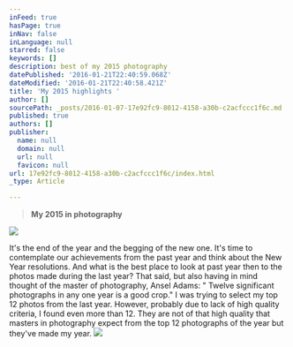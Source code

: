 ```yaml
---
inFeed: true
hasPage: true
inNav: false
inLanguage: null
starred: false
keywords: []
description: best of my 2015 photography
datePublished: '2016-01-21T22:40:59.068Z'
dateModified: '2016-01-21T22:40:58.421Z'
title: 'My 2015 highlights '
author: []
sourcePath: _posts/2016-01-07-17e92fc9-8012-4158-a30b-c2acfccc1f6c.md
published: true
authors: []
publisher:
  name: null
  domain: null
  url: null
  favicon: null
url: 17e92fc9-8012-4158-a30b-c2acfccc1f6c/index.html
_type: Article

---
```

> **My 2015 in photography**

![](https://the-grid-user-content.s3-us-west-2.amazonaws.com/03daaeee-47d7-4c31-9348-2266025d9b29.jpg)

It's the end of the year and the begging of the new one. It's time to contemplate our achievements from the past year and think about the New Year resolutions. And what is the best place to look at past year then to the photos made during the last year? That said, but also having in mind thought of the master of photography, Ansel Adams:
" Twelve significant photographs in any one year is a good crop."
I was trying to select my top 12 photos from the last year. However, probably due to lack of high quality criteria, I found even more than 12\. They are not of that high quality that masters in photography expect from the top 12 photographs of the year but they've made my year.
![](https://the-grid-user-content.s3-us-west-2.amazonaws.com/988e41cc-1dcf-4f7e-84cf-a9fb5a84ab73.jpg)